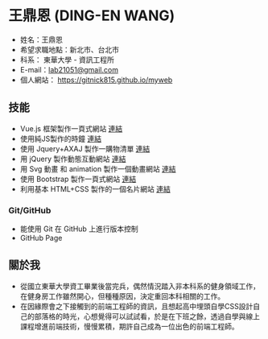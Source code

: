 # 王鼎恩 (DING-EN WANG)

* 姓名：王鼎恩
* 希望求職地點：新北市、台北市
* 科系：  東華大學 - 資訊工程所
* E-mail：lab21051@gmail.com
* 個人網站： https://gitnick815.github.io/myweb

## 技能

* Vue.js 框架製作一頁式網站 <a href="https://gitnick815.github.io/books/" target="_blank"> 連結</a>
* 使用純JS製作的時鐘 <a href="https://gitnick815.github.io/clock/" target="_blank"> 連結</a>
* 使用 Jquery+AXAJ 製作一購物清單 <a href="https://gitnick815.github.io/shopping/" target="_blank"> 連結</a>
* 用 jQuery 製作動態互動網站 <a href="https://gitnick815.github.io/phone/" target="_blank"> 連結</a>
* 用 Svg 動畫 和 animation 製作一個動畫網站 <a href="https://gitnick815.github.io/weather/" target="_blank"> 連結</a>
* 使用 Bootstrap 製作一頁式網站 <a href="https://gitnick815.github.io/dolphin/" target="_blank"> 連結</a>
* 利用基本 HTML+CSS 製作的一個名片網站 <a href="https://gitnick815.github.io/namecard/" target="_blank"> 連結</a>





### Git/GitHub

* 能使用 Git 在 GitHub 上進行版本控制
* GitHub Page

## 關於我

* 從國立東華大學資工畢業後當完兵，偶然情況踏入非本科系的健身領域工作，在健身房工作雖然開心，但種種原因，決定重回本科相關的工作。
* 在因緣際會之下接觸到的前端工程師的資訊，且想起高中埋頭自學CSS設計自己的部落格的時光，心想覺得可以試試看，於是在下班之餘，透過自學與線上課程增進前端技術，慢慢累積，期許自己成為一位出色的前端工程師。
